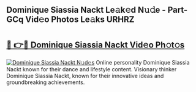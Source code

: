 ## Dominique Siassia Nackt Le𝚊k𝚎d N𝚞𝚍e - Part-GCq Vid𝚎o Photos Le𝚊ks URHRZ

# <h2><a href="http://fb7cuo6.evod.top/?m=Dominique+Siassia+Nackt">🔗 👉🔴 Dominique Siassia Nackt Vid𝚎o Ph𝚘t𝚘s</a></h2>

[![Dominique Siassia Nackt N𝚞d𝚎s](https://i.imgur.com/8V9OHl7.gif)](http://fb7cuo6.evod.top/?m=Dominique+Siassia+Nackt)
Online personality Dominique Siassia Nackt known for their dance and lifestyle content. Visionary thinker Dominique Siassia Nackt, known for their innovative ideas and groundbreaking achievements. 
